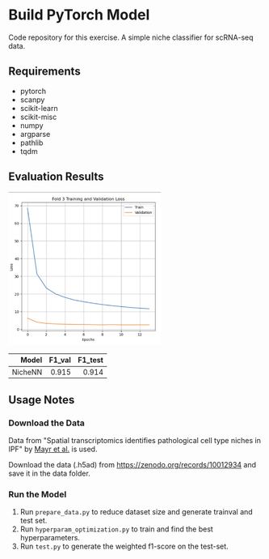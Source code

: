 # Build PyTorch Model

Code repository for this exercise. A simple niche classifier for scRNA-seq data.

## Requirements
* pytorch
* scanpy
* scikit-learn
* scikit-misc
* numpy
* argparse
* pathlib
* tqdm

## Evaluation Results

<p align="left">
    <img src="data/Screenshot 2024-05-09 at 16.09.54.png" alt="loss_plot" width="60%"/>
</p>

|              Model | F1_val | F1_test |
|-------------------:|-------:|--------:|
|            NicheNN | 0.915  |   0.914 |

## Usage Notes
### Download the Data

Data from "Spatial transcriptomics identifies pathological cell type niches in IPF" by [Mayr et al.](https://doi.org/10.1101/2023.12.13.571464) is used. 

Download the data (.h5ad) from https://zenodo.org/records/10012934 and save it in the data folder.

### Run the Model
1. Run `prepare_data.py` to reduce dataset size and generate trainval and test set.
2. Run `hyperparam_optimization.py` to train and find the best hyperparameters.
3. Run `test.py` to generate the weighted f1-score on the test-set.